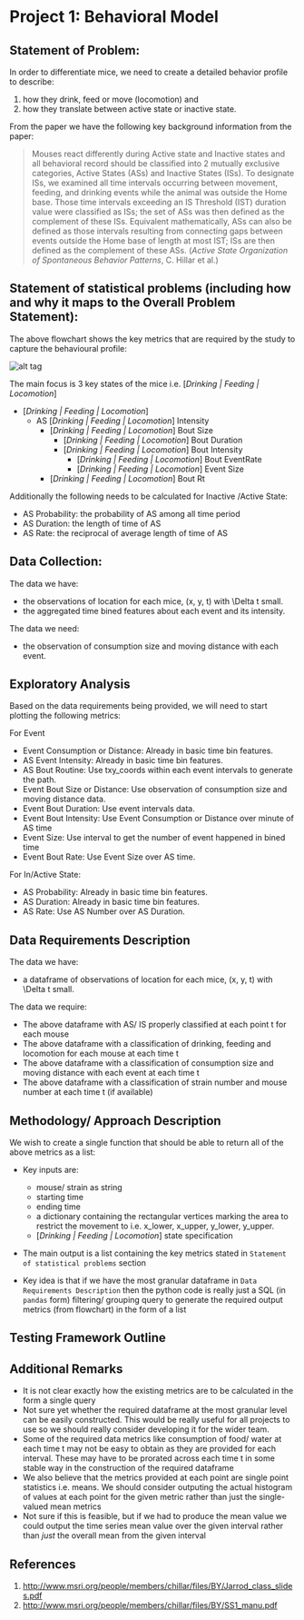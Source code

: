 Project 1: Behavioral Model
===========================

## Statement of Problem:
In order to differentiate mice, we need to create a detailed behavior profile to describe:

1. how they drink, feed or move (locomotion) and
2. how they translate between active state or inactive state.

From the paper we have the following key background information from the paper:

>Mouses react differently during Active state and Inactive states and all behavioral record should be classified into 2 mutually exclusive categories, Active States (ASs) and Inactive States (ISs). To designate ISs, we examined all time intervals occurring between movement, feeding, and drinking events while the animal was outside the Home base. Those time intervals exceeding an IS Threshold (IST) duration value were classified as ISs; the set of ASs was then defined as the complement of these ISs. Equivalent mathematically, ASs can also be defined as those intervals resulting from connecting gaps between events outside the Home base of length at most IST; ISs are then defined as the complement of these ASs. (*Active State Organization of Spontaneous Behavior Patterns*, C. Hillar et al.)


## Statement of statistical problems (including how and why it maps to the Overall Problem Statement):

The above flowchart shows the key metrics that are required by the study to capture the behavioural profile:

![alt tag](http://cenzhuoyao.com/wp-content/uploads/2016/04/project1_behavior_profile.png)

The main focus is 3 key states of the mice i.e. [_Drinking | Feeding | Locomotion_]

- [_Drinking | Feeding | Locomotion_]
    - AS [_Drinking | Feeding | Locomotion_] Intensity
        - [_Drinking | Feeding | Locomotion_] Bout Size
            - [_Drinking | Feeding | Locomotion_] Bout Duration
            - [_Drinking | Feeding | Locomotion_] Bout Intensity
                - [_Drinking | Feeding | Locomotion_] Bout EventRate
                - [_Drinking | Feeding | Locomotion_] Event Size
        - [_Drinking | Feeding | Locomotion_] Bout Rt

Additionally the following needs to be calculated for Inactive /Active State:
- AS Probability: the probability of AS among all time period
- AS Duration: the length of time of AS
- AS Rate: the reciprocal of average length of time of AS

## Data Collection:
The data we have:
- the observations of location for each mice, (x, y, t) with \Delta t small.
- the aggregated time bined features about each event and its intensity.

The data we need:
- the observation of consumption size and moving distance with each event.

## Exploratory Analysis
Based on the data requirements being provided, we will need to start plotting the following metrics:

For Event
- Event Consumption or Distance: Already in basic time bin features.
- AS Event Intensity: Already in basic time bin features.
- AS Bout Routine: Use txy_coords within each event intervals to generate the path.
- Event Bout Size or Distance: Use observation of consumption size and moving distance data.
- Event Bout Duration: Use event intervals data.
- Event Bout Intensity: Use Event Consumption or Distance over minute of AS time
- Event Size: Use interval to get the number of event happened in bined time
- Event Bout Rate: Use Event Size over AS time.

For In/Active State:
- AS Probability: Already in basic time bin features.
- AS Duration: Already in basic time bin features.
- AS Rate: Use AS Number over AS Duration.


## Data Requirements Description
The data we have:
- a dataframe of observations of location for each mice, (x, y, t) with \Delta t small.

The data we require:
- The above dataframe with AS/ IS properly classified at each point t for each mouse
- The above dataframe with a classification of drinking, feeding and locomotion for each mouse at each time t
- The above dataframe with a classification of consumption size and moving distance with each event at each time t
- The above dataframe with a classification of strain number and mouse number at each time t (if available)

## Methodology/ Approach Description
We wish to create a single function that should be able to return all of the above metrics as a list:
- Key inputs are:
    - mouse/ strain as string
    - starting time
    - ending time
    - a dictionary containing the rectangular vertices marking the area to restrict the movement to i.e. x_lower, x_upper, y_lower, y_upper.
    - [_Drinking | Feeding | Locomotion_] state specification
- The main output is a list containing the key metrics stated in `Statement of statistical problems` section

- Key idea is that if we have the most granular dataframe in `Data Requirements Description` then the python code is really just a SQL (in `pandas` form) filtering/ grouping query to generate the required output metrics (from flowchart) in the form of a list

## Testing Framework Outline

## Additional Remarks
- It is not clear exactly how the existing metrics are to be calculated in the form a single query
- Not sure yet whether the required dataframe at the most granular level can be easily constructed. This would be really useful for all projects to use so we should really consider developing it for the wider team.
- Some of the required data metrics like consumption of food/ water at each time t may not be easy to obtain as they are provided for each interval. These may have to be prorated across each time t in some stable way in the construction of the required dataframe
- We also believe that the metrics provided at each point are single point statistics i.e. means. We should consider outputing the actual histogram of values at each point for the given metric rather than just the single-valued mean metrics
- Not sure if this is feasible, but if we had to produce the mean value we could output the time series mean value over the given interval rather than _just_ the overall mean from the given interval

## References

1. http://www.msri.org/people/members/chillar/files/BY/Jarrod_class_slides.pdf
2. http://www.msri.org/people/members/chillar/files/BY/SS1_manu.pdf
